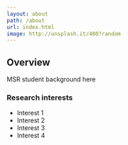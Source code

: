 ```yaml
---
layout: about
path: /about
url: index.html
image: http://unsplash.it/400?random
---
```


## Overview
MSR student background here

### Research interests
* Interest 1
* Interest 2
* Interest 3
* Interest 4
